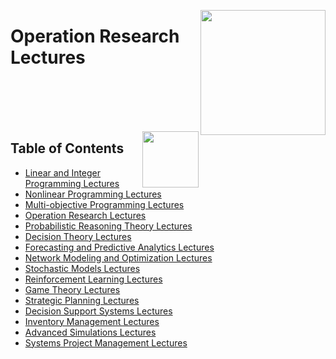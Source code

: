 <img align="right" width="200" src="https://github.com/cs-MohamedAyman/cs-MohamedAyman/blob/main/repos-logos/lecture-notes.jpg"></img>

# Operation Research Lectures

<br><br><br><br>

<img align="right" width="90" src="https://github.com/cs-MohamedAyman/cs-MohamedAyman/blob/main/repos-logos/agenda.jpg">

## Table of Contents
  * [Linear and Integer Programming Lectures](#Linear-and-Integer-Programming-Lectures)
  * [Nonlinear Programming Lectures](#Nonlinear-Programming-Lectures)
  * [Multi-objective Programming Lectures](#Nonlinear-Programming-Lectures)
  * [Operation Research Lectures](#Operation-Research-Lectures)
  * [Probabilistic Reasoning Theory Lectures](#Decision-Theory-Lectures)
  * [Decision Theory Lectures](#Decision-Theory-Lectures)
  * [Forecasting and Predictive Analytics Lectures](#Forecasting-and-Predictive-Analytics-Lectures)
  * [Network Modeling and Optimization Lectures](#Network-Modeling-and-Optimization-Lectures)
  * [Stochastic Models Lectures](#Stochastic-Models-Lectures)
  * [Reinforcement Learning Lectures](#Reinforcement-Learning-Lectures)
  * [Game Theory Lectures](#Game-Theory-Lectures)
  * [Strategic Planning Lectures](#Game-Theory-Lectures)
  * [Decision Support Systems Lectures](#Game-Theory-Lectures)
  * [Inventory Management Lectures](#Game-Theory-Lectures)
  * [Advanced Simulations Lectures](#Game-Theory-Lectures)
  * [Systems Project Management Lectures](#Project-Management-Lectures)

<br><br>
